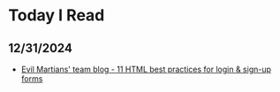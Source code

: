 # Today I Read

## 12/31/2024
- [Evil Martians' team blog - 11 HTML best practices for login & sign-up forms](https://evilmartians.com/chronicles/html-best-practices-for-login-and-signup-forms)
